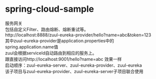 # spring-cloud-sample

服务网关<br>
包括自定义Filter、路由熔断、熔断重试等。<br>
http://localhost:8888/zuul-eureka-provider/hello?name=abc&token=123<br>
其中zuul-eureka-provider是application.properties中的spring.application.name值<br>
zuul会根据serviceId自动路由到相应的服务上。<br>
跟直接访问http://localhost:9001/hello?name=abc 效果一样<br>
启动顺序：zuul-eureka-server、zuul-eureka-provider、zuul-eureka<br>
该子项目与zuul-eureka-provider、zuul-eureka-server子项目联合使用